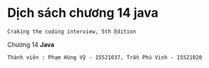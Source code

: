 # Dịch sách chương 14 java
````
Craking the coding interview, 5th Edition
````
Chương 14 **Java**
````
Thành viên : Phạm Hùng Vỹ - 15521037, Trần Phú Vinh - 15521020
````
